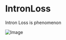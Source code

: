# IntronLoss

Intron Loss is phenomenon 



![Image](https://github.com/user-attachments/assets/8c0403c9-f027-436d-a1b0-fc5a3140bc0e)
